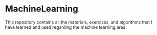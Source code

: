 # MachineLearning
This repository contains all the materials, exercises, and algorithms that I have learned and used regarding the machine learning area.

